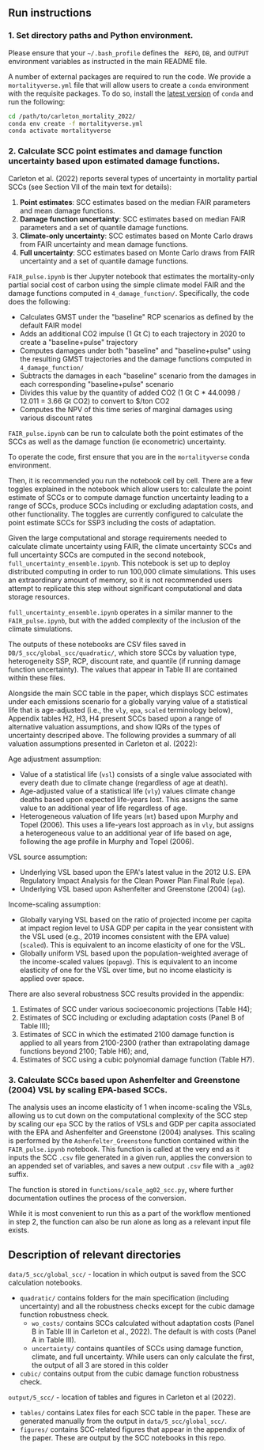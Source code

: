 ## Run instructions


### 1. Set directory paths and Python environment.

Please ensure that your `~/.bash_profile` defines the ` REPO`, `DB`, and `OUTPUT` environment variables as instructed in the main README file.  

A number of external packages are required to run the code. We provide a `mortalityverse.yml` file that will allow users to create a `conda` environment with the requisite packages. To do so, install the [latest version](https://docs.conda.io/en/latest/miniconda.html) of `conda` and run the following:

```bash
cd /path/to/carleton_mortality_2022/
conda env create -f mortalityverse.yml
conda activate mortalityverse
```

### 2. Calculate SCC point estimates and damage function uncertainty based upon estimated damage functions.

Carleton et al. (2022) reports several types of uncertainty in mortality partial SCCs (see Section VII of the main text for details):

1. **Point estimates**: SCC estimates based on the median FAIR parameters and mean damage functions.
2. **Damage function uncertainty**: SCC estimates based on median FAIR parameters and a set of quantile damage functions.
3. **Climate-only uncertainty**: SCC estimates based on Monte Carlo draws from FAIR uncertainty and mean damage functions.
4. **Full uncertainty**: SCC estimates based on Monte Carlo draws from FAIR uncertainty and a set of quantile damage functions.



`FAIR_pulse.ipynb` is ther Jupyter notebook that estimates the mortality-only partial social cost of carbon using the simple climate model FAIR and the damage functions computed in `4_damage_function/`. Specifically, the code does the following:

- Calculates GMST under the "baseline" RCP scenarios as defined by the default FAIR model
- Adds an additional CO2 impulse (1 Gt C) to each trajectory in 2020 to create a "baseline+pulse" trajectory
- Computes damages under both "baseline" and "baseline+pulse" using the resulting GMST trajectories and the damage functions computed in `4_damage_function/`
- Subtracts the damages in each "baseline" scenario from the damages in each corresponding "baseline+pulse" scenario 
- Divides this value by the quantity of added CO2 (1 Gt C * 44.0098 / 12.011 = 3.66 Gt CO2) to convert to \$/ton CO2
- Computes the NPV of this time series of marginal damages using various discount rates

`FAIR_pulse.ipynb` can be run to calculate both the point estimates of the SCCs as well as the damage function (ie econometric) uncertainty. 

To operate the code, first ensure that you are in the `mortalityverse` conda environment. 

Then, it is recommended you run the notebook cell by cell. There are a few toggles explained in the notebook which allow users to: calculate the point estimate of SCCs or to compute damage function uncertainty leading to a range of SCCs, produce SCCs including or excluding adaptation costs, and other functionality. The toggles are currently configured to calculate the point estimate SCCs for SSP3 including the costs of adaptation. 

Given the large computational and storage requirements needed to calculate climate uncertainty using FAIR, the climate uncertainty SCCs and full uncertainty SCCs are computed in the second notebook, `full_uncertainty_ensemble.ipynb`. This notebook is set up to deploy distributed computing in order to run 100,000 climate simulations. This uses an extraordinary amount of memory, so it is not recommended users attempt to replicate this step without significant computational and data storage resources.

`full_uncertainty_ensemble.ipynb` operates in a similar manner to the `FAIR_pulse.ipynb`, but with the added complexity of the inclusion of the climate simulations. 

The outputs of these notebooks are CSV files saved in `DB/5_scc/global_scc/quadratic/`, which store SCCs by valuation type, heterogeneity SSP, RCP, discount rate, and quantile (if running damage function uncertainty). The values that appear in Table III are contained within these files.

Alongside the main SCC table in the paper, which displays SCC estimates under each emissions scenario for a globally varying value of a statistical life that is age-adjusted (i.e., the `vly`, `epa`, `scaled` terminology below), Appendix tables H2, H3, H4 present SCCs based upon a range of alternative valuation assumptions, and show IQRs of the types of uncertainty descriped above. The following provides a summary of all valuation assumptions presented in Carleton et al. (2022):

Age adjustment assumption:

- Value of a statistical life (`vsl`) consists of a single value associated with every death due to climate change (regardless of age at death).
- Age-adjusted value of a statistical life (`vly`) values climate change deaths based upon expected life-years lost. This assigns the same value to an additional year of life regardless of age.
- Heterogeneous valuation of life years (`mt`) based upon Murphy and Topel (2006). This uses a life-years lost approach as in `vly`, but assigns a heterogeneous value to an additional year of life based on age, following the age profile in Murphy and Topel (2006). 

VSL source assumption:

- Underlying VSL based upon the EPA's latest value in the 2012 U.S. EPA Regulatory Impact Analysis for the Clean Power Plan Final Rule (`epa`).
- Underlying VSL based upon Ashenfelter and Greenstone (2004) (`ag`).

Income-scaling assumption:

- Globally varying VSL based on the ratio of projected income per capita at impact region level to USA GDP per capita in the year consistent with the VSL used (e.g., 2019 incomes consistent with the EPA value) (`scaled`). This is equivalent to an income elasticity of one for the VSL.
- Globally uniform VSL based upon the population-weighted average of the income-scaled values (`popavg`). This is equivalent to an income elasticity of one for the VSL over time, but no income elasticity is applied over space.

There are also several robustness SCC results provided in the appendix:

1. Estimates of SCC under various socioeconomic projections (Table H4);
2. Estimates of SCC including or excluding adaptation costs (Panel B of Table III);
3. Estimates of SCC in which the estimated 2100 damage function is applied to all years from 2100-2300 (rather than extrapolating damage functions beyond 2100; Table H6); and,
4. Estimates of SCC using a cubic polynomial damage function (Table H7).

### 3. Calculate SCCs based upon Ashenfelter and Greenstone (2004) VSL by scaling EPA-based SCCs.

The analysis uses an income elasticity of 1 when income-scaling the VSLs, allowing us to cut down on the computational complexity of the SCC step by scaling our `epa` SCC by the ratios of VSLs and GDP per capita associated with the EPA and Ashenfelter and Greenstone (2004) analyses. This scaling is performed by the `Ashenfelter_Greenstone` function contained within the `FAIR_pulse.ipynb` notebook. This function is called at the very end as it inputs the SCC `.csv` file generated in a given run, applies the conversion to an appended set of variables, and saves a new output `.csv` file with a `_ag02` suffix.

The function is stored in `functions/scale_ag02_scc.py`, where further documentation outlines the process of the conversion.

While it is most convenient to run this as a part of the workflow mentioned in step 2, the function can also be run alone as long as a relevant input file exists.

## Description of relevant directories

`data/5_scc/global_scc/` - location in which output is saved from the SCC calculation notebooks.

- `quadratic/` contains folders for the main specification (including uncertainty) and all the robustness checks except for the cubic damage function robustness check.
  - `wo_costs/` contains SCCs calculated without adaptation costs (Panel B in Table III in Carleton et al., 2022). The default is with costs (Panel A in Table III).
  - `uncertainty/` contains quantiles of SCCs using damage function, climate, and full uncertainty. While users can only calculate the first, the output of all 3 are stored in this colder
- `cubic/` contains output from the cubic damage function robustness check. 

`output/5_scc/` - location of tables and figures in Carleton et al (2022).

- `tables/` contains Latex files for each SCC table in the paper. These are generated manually from the output in `data/5_scc/global_scc/`.
- `figures/` contains SCC-related figures that appear in the appendix of the paper. These are output by the SCC notebooks in this repo. 
